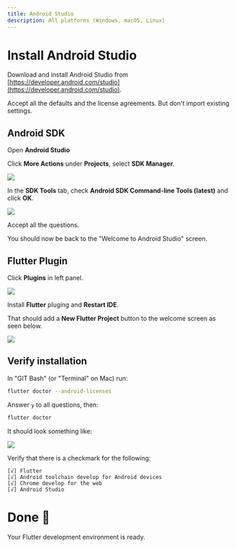 ```yaml
---
title: Android Studio
description: All platforms (Windows, macOS, Linux)
---
```


# Install Android Studio

Download and install Android Studio from [https://developer.android.com/studio](https://developer.android.com/studio).

Accept all the defaults and the license agreements.
But don't import existing settings.

## Android SDK

Open **Android Studio**

Click **More Actions** under **Projects**, select **SDK Manager**.

![](images/android1.png)

In the **SDK Tools** tab, check **Android SDK Command-line Tools (latest)** and
click **OK**.

![](images/android2.png)

Accept all the questions.

You should now be back to the "Welcome to Android Studio" screen.

## Flutter Plugin

Click **Plugins** in left panel.

![](images/flutter_plugin.png)

Install **Flutter** pluging and **Restart IDE**.

That should add a **New Flutter Project** button to the welcome screen as seen below.

![](images/new_flutter_project.png)

## Verify installation

In "GIT Bash" (or "Terminal" on Mac) run:

```sh
flutter doctor --android-licenses
```

Answer `y` to all questions, then:

```sh
flutter doctor
```

It should look something like:

![](images/doctor_done.png)

Verify that there is a checkmark for the following:

```
[√] Flutter
[√] Android toolchain develop for Android devices
[√] Chrome develop for the web
[√] Android Studio
```

# Done 🥳

Your Flutter development environment is ready.
